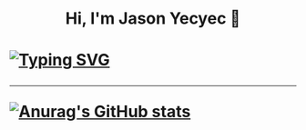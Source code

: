 
  <h1 align="center"> Hi, I'm Jason Yecyec 👋<h1/>

 [![Typing SVG](https://readme-typing-svg.herokuapp.com?color=1A8FF7&lines=Aspiring+to+be+a+Full-stack+developer&vCenter=true)](https://git.io/typing-svg)

  
  
 ---
[![Anurag's GitHub stats](https://github-readme-stats.vercel.app/api?username=Jasonyecyec&show_icons=true)](https://github.com/Jasonyecyec/github-readme-stats)
          
